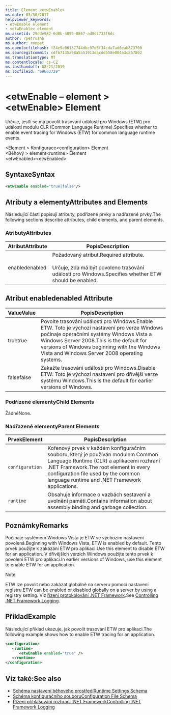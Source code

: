 ```yaml
---
title: Element <etwEnable>
ms.date: 03/30/2017
helpviewer_keywords:
- etwEnable element
- <etwEnable> element
ms.assetid: 29dde982-6d8b-4099-8867-ad0d7733f6dc
author: rpetrusha
ms.author: ronpet
ms.openlocfilehash: f24e9a06137744dbc97d5f34cda7ad6eab873700
ms.sourcegitcommit: cdf67135a98a5a51913dacddb58e004a3c867802
ms.translationtype: MT
ms.contentlocale: cs-CZ
ms.lasthandoff: 08/21/2019
ms.locfileid: "69663729"
---
```

# <a name="etwenable-element"></a><span data-ttu-id="edfae-102">\<etwEnable – element ></span><span class="sxs-lookup"><span data-stu-id="edfae-102">\<etwEnable> Element</span></span>
<span data-ttu-id="edfae-103">Určuje, jestli se má povolit trasování událostí pro Windows (ETW) pro události modulu CLR (Common Language Runtime).</span><span class="sxs-lookup"><span data-stu-id="edfae-103">Specifies whether to enable event tracing for Windows (ETW) for common language runtime events.</span></span>  
  
 <span data-ttu-id="edfae-104">\<Element > Konfigurace</span><span class="sxs-lookup"><span data-stu-id="edfae-104">\<configuration> Element</span></span>  
<span data-ttu-id="edfae-105">\<Běhový > element</span><span class="sxs-lookup"><span data-stu-id="edfae-105">\<runtime> Element</span></span>  
<span data-ttu-id="edfae-106">\<etwEnabled></span><span class="sxs-lookup"><span data-stu-id="edfae-106">\<etwEnabled></span></span>  
  
## <a name="syntax"></a><span data-ttu-id="edfae-107">Syntaxe</span><span class="sxs-lookup"><span data-stu-id="edfae-107">Syntax</span></span>  
  
```xml  
<etwEnable enabled="true|false"/>  
```  
  
## <a name="attributes-and-elements"></a><span data-ttu-id="edfae-108">Atributy a elementy</span><span class="sxs-lookup"><span data-stu-id="edfae-108">Attributes and Elements</span></span>  
 <span data-ttu-id="edfae-109">Následující části popisují atributy, podřízené prvky a nadřazené prvky.</span><span class="sxs-lookup"><span data-stu-id="edfae-109">The following sections describe attributes, child elements, and parent elements.</span></span>  
  
### <a name="attributes"></a><span data-ttu-id="edfae-110">Atributy</span><span class="sxs-lookup"><span data-stu-id="edfae-110">Attributes</span></span>  
  
|<span data-ttu-id="edfae-111">Atribut</span><span class="sxs-lookup"><span data-stu-id="edfae-111">Attribute</span></span>|<span data-ttu-id="edfae-112">Popis</span><span class="sxs-lookup"><span data-stu-id="edfae-112">Description</span></span>|  
|---------------|-----------------|  
|<span data-ttu-id="edfae-113">enabled</span><span class="sxs-lookup"><span data-stu-id="edfae-113">enabled</span></span>|<span data-ttu-id="edfae-114">Požadovaný atribut.</span><span class="sxs-lookup"><span data-stu-id="edfae-114">Required attribute.</span></span><br /><br /> <span data-ttu-id="edfae-115">Určuje, zda má být povoleno trasování událostí pro Windows.</span><span class="sxs-lookup"><span data-stu-id="edfae-115">Specifies whether ETW should be enabled.</span></span>|  
  
## <a name="enabled-attribute"></a><span data-ttu-id="edfae-116">Atribut enabled</span><span class="sxs-lookup"><span data-stu-id="edfae-116">enabled Attribute</span></span>  
  
|<span data-ttu-id="edfae-117">Value</span><span class="sxs-lookup"><span data-stu-id="edfae-117">Value</span></span>|<span data-ttu-id="edfae-118">Popis</span><span class="sxs-lookup"><span data-stu-id="edfae-118">Description</span></span>|  
|-----------|-----------------|  
|<span data-ttu-id="edfae-119">true</span><span class="sxs-lookup"><span data-stu-id="edfae-119">true</span></span>|<span data-ttu-id="edfae-120">Povolte trasování událostí pro Windows.</span><span class="sxs-lookup"><span data-stu-id="edfae-120">Enable ETW.</span></span> <span data-ttu-id="edfae-121">Toto je výchozí nastavení pro verze Windows počínaje operačními systémy Windows Vista a Windows Server 2008.</span><span class="sxs-lookup"><span data-stu-id="edfae-121">This is the default for versions of Windows beginning with the Windows Vista and Windows Server 2008 operating systems.</span></span>|  
|<span data-ttu-id="edfae-122">false</span><span class="sxs-lookup"><span data-stu-id="edfae-122">false</span></span>|<span data-ttu-id="edfae-123">Zakažte trasování událostí pro Windows.</span><span class="sxs-lookup"><span data-stu-id="edfae-123">Disable ETW.</span></span> <span data-ttu-id="edfae-124">Toto je výchozí nastavení pro dřívější verze systému Windows.</span><span class="sxs-lookup"><span data-stu-id="edfae-124">This is the default for earlier versions of Windows.</span></span>|  
  
### <a name="child-elements"></a><span data-ttu-id="edfae-125">Podřízené elementy</span><span class="sxs-lookup"><span data-stu-id="edfae-125">Child Elements</span></span>  
 <span data-ttu-id="edfae-126">Žádné</span><span class="sxs-lookup"><span data-stu-id="edfae-126">None.</span></span>  
  
### <a name="parent-elements"></a><span data-ttu-id="edfae-127">Nadřazené elementy</span><span class="sxs-lookup"><span data-stu-id="edfae-127">Parent Elements</span></span>  
  
|<span data-ttu-id="edfae-128">Prvek</span><span class="sxs-lookup"><span data-stu-id="edfae-128">Element</span></span>|<span data-ttu-id="edfae-129">Popis</span><span class="sxs-lookup"><span data-stu-id="edfae-129">Description</span></span>|  
|-------------|-----------------|  
|`configuration`|<span data-ttu-id="edfae-130">Kořenový prvek v každém konfiguračním souboru, který je používán modulem Common Language Runtime (CLR) a aplikacemi rozhraní .NET Framework.</span><span class="sxs-lookup"><span data-stu-id="edfae-130">The root element in every configuration file used by the common language runtime and .NET Framework applications.</span></span>|  
|`runtime`|<span data-ttu-id="edfae-131">Obsahuje informace o vazbách sestavení a uvolnění paměti.</span><span class="sxs-lookup"><span data-stu-id="edfae-131">Contains information about assembly binding and garbage collection.</span></span>|  
  
## <a name="remarks"></a><span data-ttu-id="edfae-132">Poznámky</span><span class="sxs-lookup"><span data-stu-id="edfae-132">Remarks</span></span>  
 <span data-ttu-id="edfae-133">Počínaje systémem Windows Vista je ETW ve výchozím nastavení povolená.</span><span class="sxs-lookup"><span data-stu-id="edfae-133">Beginning with Windows Vista, ETW is enabled by default.</span></span> <span data-ttu-id="edfae-134">Tento prvek použijte k zakázání ETW pro aplikaci.</span><span class="sxs-lookup"><span data-stu-id="edfae-134">Use this element to disable ETW for an application.</span></span> <span data-ttu-id="edfae-135">V dřívějších verzích Windows použijte tento prvek k povolení ETW pro aplikaci.</span><span class="sxs-lookup"><span data-stu-id="edfae-135">In earlier versions of Windows, use this element to enable ETW for an application.</span></span>  
  
> [!NOTE]
>  <span data-ttu-id="edfae-136">ETW lze povolit nebo zakázat globálně na serveru pomocí nastavení registru.</span><span class="sxs-lookup"><span data-stu-id="edfae-136">ETW can be enabled or disabled globally on a server by using a registry setting.</span></span> <span data-ttu-id="edfae-137">Viz [řízení protokolování .NET Framework](../../../performance/controlling-logging.md).</span><span class="sxs-lookup"><span data-stu-id="edfae-137">See [Controlling .NET Framework Logging](../../../performance/controlling-logging.md).</span></span>  
  
## <a name="example"></a><span data-ttu-id="edfae-138">Příklad</span><span class="sxs-lookup"><span data-stu-id="edfae-138">Example</span></span>  
 <span data-ttu-id="edfae-139">Následující příklad ukazuje, jak povolit trasování ETW pro aplikaci.</span><span class="sxs-lookup"><span data-stu-id="edfae-139">The following example shows how to enable ETW tracing for an application.</span></span>  
  
```xml  
<configuration>  
   <runtime>  
      <etwEnable enabled="true" />  
   </runtime>  
</configuration>  
```  
  
## <a name="see-also"></a><span data-ttu-id="edfae-140">Viz také:</span><span class="sxs-lookup"><span data-stu-id="edfae-140">See also</span></span>

- [<span data-ttu-id="edfae-141">Schéma nastavení běhového prostředí</span><span class="sxs-lookup"><span data-stu-id="edfae-141">Runtime Settings Schema</span></span>](index.md)
- [<span data-ttu-id="edfae-142">Schéma konfiguračního souboru</span><span class="sxs-lookup"><span data-stu-id="edfae-142">Configuration File Schema</span></span>](../index.md)
- [<span data-ttu-id="edfae-143">Řízení přihlašování rozhraní .NET Framework</span><span class="sxs-lookup"><span data-stu-id="edfae-143">Controlling .NET Framework Logging</span></span>](../../../performance/controlling-logging.md)
